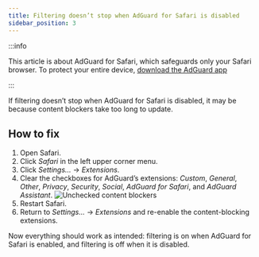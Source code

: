 ```yaml
---
title: Filtering doesn’t stop when AdGuard for Safari is disabled
sidebar_position: 3
---
```


:::info

This article is about AdGuard for Safari, which safeguards only your Safari browser. To protect your entire device, [download the AdGuard app](https://agrd.io/download-kb-adblock)

:::

If filtering doesn’t stop when AdGuard for Safari is disabled, it may be because content blockers take too long to update.

## How to fix

1. Open Safari.
2. Click _Safari_ in the left upper corner menu.
3. Click _Settings…_ → _Extensions_.
4. Clear the checkboxes for AdGuard’s extensions: _Custom_, _General_, _Other_, _Privacy_, _Security_, _Social_, _AdGuard for Safari_, and _AdGuard Assistant_.
    ![Unchecked content blockers](https://cdn.adtidy.org/content/Kb/ad_blocker/safari/adg-safari-unchecked-cbs.png)
5. Restart Safari.
6. Return to _Settings..._ → _Extensions_ and re-enable the content-blocking extensions.

Now everything should work as intended: filtering is on when AdGuard for Safari is enabled, and filtering is off when it is disabled.
